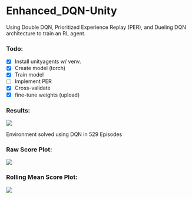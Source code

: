# Enhanced_DQN-Unity
Using Double DQN, Prioritized Experience Replay (PER), and Dueling DQN architecture to train an RL agent.

### Todo:

- [x] Install unityagents w/ venv.
- [x] Create model (torch)
- [x] Train model
- [ ] Implement PER
- [x] Cross-validate
- [x] fine-tune weights (upload)
### Results:
![](https://github.com/QasimWani/Enhanced_DQN-Unity/blob/master/output/output.gif)

<p>Environment solved using DQN in 529 Episodes</p>

### Raw Score Plot:
![](https://github.com/QasimWani/Enhanced_DQN-Unity/blob/master/output/raw_score.png)

### Rolling Mean Score Plot:
![](https://github.com/QasimWani/Enhanced_DQN-Unity/blob/master/output/rolling_score.png)
